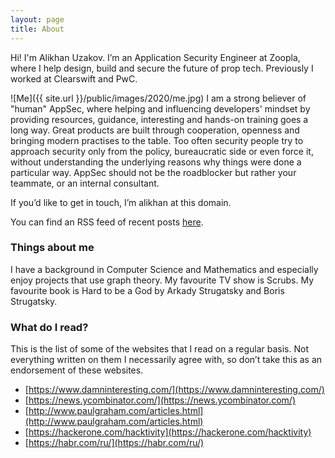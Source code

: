 ```yaml
---
layout: page
title: About
---
```


<p class="message">
  Hi! I'm Alikhan Uzakov. I’m an Application Security Engineer at Zoopla, where I help design, build and secure the future of prop tech. Previously I worked at Clearswift and PwC.
</p>

![Me]({{ site.url }}/public/images/2020/me.jpg)
I am a strong believer of "human" AppSec, where helping and influencing developers' mindset by providing resources, guidance, interesting and hands-on training goes a long way. Great products are built through cooperation, openness and bringing modern practises to the table. Too often security people try to approach security only from the policy, bureaucratic side or even force it, without understanding the underlying reasons why things were done a particular way. AppSec should not be the roadblocker but rather your teammate, or an internal consultant.

If you’d like to get in touch, I’m alikhan at this domain.

You can find an RSS feed of recent posts <a href="https://uzakov.io/atom.xml">here</a>.



### Things about me
I have a background in Computer Science and Mathematics and especially enjoy projects that use graph theory.
My favourite TV show is Scrubs. My favourite book is Hard to be a God by Arkady Strugatsky and Boris Strugatsky.

### What do I read?
This is the list of some of the websites that I read on a regular basis. Not everything written on them I necessarily agree with, so don’t take this as an endorsement of these websites.

- [https://www.damninteresting.com/](https://www.damninteresting.com/)
- [https://news.ycombinator.com/](https://news.ycombinator.com/)
- [http://www.paulgraham.com/articles.html](http://www.paulgraham.com/articles.html)
- [https://hackerone.com/hacktivity](https://hackerone.com/hacktivity)
- [https://habr.com/ru/](https://habr.com/ru/)
